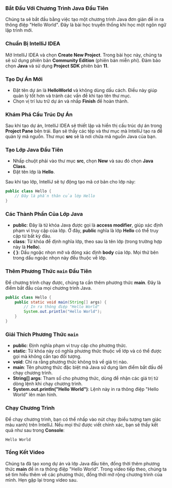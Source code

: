 

### Bắt Đầu Với Chương Trình Java Đầu Tiên
Chúng ta sẽ bắt đầu bằng việc tạo một chương trình Java đơn giản để in ra thông điệp "Hello World". Đây là bài học truyền thống khi học một ngôn ngữ lập trình mới.

### Chuẩn Bị IntelliJ IDEA
Mở IntelliJ IDEA và chọn **Create New Project**. Trong bài học này, chúng ta sẽ sử dụng phiên bản **Community Edition** (phiên bản miễn phí). Đảm bảo chọn **Java** và sử dụng **Project SDK** phiên bản **11**.

### Tạo Dự Án Mới
- Đặt tên dự án là **HelloWorld** và không dùng dấu cách. Điều này giúp quản lý tốt hơn và tránh các vấn đề khi tạo tên thư mục.
- Chọn vị trí lưu trữ dự án và nhấp **Finish** để hoàn thành.

### Khám Phá Cấu Trúc Dự Án
Sau khi tạo dự án, IntelliJ IDEA sẽ thiết lập và hiển thị cấu trúc dự án trong **Project Pane** bên trái. Bạn sẽ thấy các tệp và thư mục mà IntelliJ tạo ra để quản lý mã nguồn. Thư mục **src** sẽ là nơi chứa mã nguồn Java của bạn.

### Tạo Lớp Java Đầu Tiên
- Nhấp chuột phải vào thư mục **src**, chọn **New** và sau đó chọn **Java Class**.
- Đặt tên lớp là **Hello**.

Sau khi tạo lớp, IntelliJ sẽ tự động tạo mã cơ bản cho lớp này:

```java
public class Hello {
    // Đây là phần thân của lớp Hello
}
```

### Các Thành Phần Của Lớp Java
- **public**: Đây là từ khóa Java được gọi là **access modifier**, giúp xác định phạm vi truy cập của lớp. Ở đây, **public** nghĩa là lớp **Hello** có thể truy cập từ bất kỳ đâu.
- **class**: Từ khóa để định nghĩa lớp, theo sau là tên lớp (trong trường hợp này là **Hello**).
- **{ }**: Dấu ngoặc nhọn mở và đóng xác định **body** của lớp. Mọi thứ bên trong dấu ngoặc nhọn này đều thuộc về lớp.

### Thêm Phương Thức `main` Đầu Tiên
Để chương trình chạy được, chúng ta cần thêm phương thức **main**. Đây là điểm bắt đầu của mọi chương trình Java.

```java
public class Hello {
    public static void main(String[] args) {
        // In ra thông điệp "Hello World"
        System.out.println("Hello World");
    }
}
```

### Giải Thích Phương Thức `main`
- **public**: Định nghĩa phạm vi truy cập cho phương thức.
- **static**: Từ khóa này có nghĩa phương thức thuộc về lớp và có thể được gọi mà không cần tạo đối tượng.
- **void**: Chỉ ra rằng phương thức không trả về giá trị nào.
- **main**: Tên phương thức đặc biệt mà Java sử dụng làm điểm bắt đầu để chạy chương trình.
- **String[] args**: Tham số cho phương thức, dùng để nhận các giá trị từ dòng lệnh khi chạy chương trình.
- **System.out.println("Hello World")**: Lệnh này in ra thông điệp "Hello World" lên màn hình.

### Chạy Chương Trình
Để chạy chương trình, bạn có thể nhấp vào nút chạy (biểu tượng tam giác màu xanh) trên IntelliJ. Nếu mọi thứ được viết chính xác, bạn sẽ thấy kết quả như sau trong **Console**:

```
Hello World
```

### Tổng Kết Video
Chúng ta đã tạo xong dự án và lớp Java đầu tiên, đồng thời thêm phương thức **main** để in ra thông điệp "Hello World". Trong video tiếp theo, chúng ta sẽ tìm hiểu thêm về các phương thức, đồng thời mở rộng chương trình của mình. Hẹn gặp lại trong video sau.
